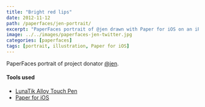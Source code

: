 ```yaml
---
title: "Bright red lips"
date: 2012-11-12
path: /paperfaces/jen-portrait/
excerpt: "PaperFaces portrait of @jen drawn with Paper for iOS on an iPad."
image: ../../images/paperfaces-jen-twitter.jpg
categories: [paperfaces]
tags: [portrait, illustration, Paper for iOS]
---
```


PaperFaces portrait of project donator [@jen](https://twitter.com/jen).

#### Tools used

- [LunaTik Alloy Touch Pen](https://www.amazon.com/gp/product/B00821TR7G/ref=as_li_ss_tl?ie=UTF8&tag=mademist-20&linkCode=as2&camp=1789&creative=390957&creativeASIN=B00821TR7G)
- [Paper for iOS](https://paper.bywetransfer.com/)
